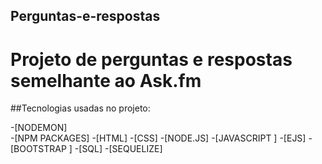 ## Perguntas-e-respostas
# Projeto de perguntas e respostas semelhante ao Ask.fm 

##Tecnologias usadas no projeto:

-[NODEMON]  
-[NPM PACKAGES] 
-[HTML]
-[CSS] 
-[NODE.JS] 
-[JAVASCRIPT ] 
-[EJS] 
-[BOOTSTRAP ] 
-[SQL] 
-[SEQUELIZE] 
